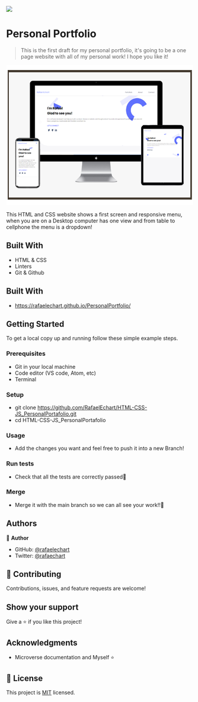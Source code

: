 ![](https://img.shields.io/badge/Microverse-blueviolet)

# Personal Portfolio

> This is the first draft for my personal portfolio, it's going to be a one page website with all of my personal work! I hope you like it!

![screenshot](./assets/app_screenshot.png)

This HTML and CSS website shows a first screen and responsive menu, when you are on a Desktop computer has one view and from table to cellphone the menu is a dropdown!

## Built With

- HTML & CSS
- Linters
- Git & Github

## Built With

- https://rafaelechart.github.io/PersonalPortfolio/

## Getting Started

To get a local copy up and running follow these simple example steps.

### Prerequisites

- Git in your local machine
- Code editor (VS code, Atom, etc)
- Terminal

### Setup

- git clone https://github.com/RafaelEchart/HTML-CSS-JS_PersonalPortafolio.git
- cd HTML-CSS-JS_PersonalPortafolio

### Usage

- Add the changes you want and feel free to push it into a new Branch!

### Run tests

- Check that all the tests are correctly passed🤝

### Merge

- Merge it with the main branch so we can all see your work!!🤝



## Authors

👤 **Author**

- GitHub: [@rafaelechart](https://github.com/rafaelechart)
- Twitter: [@rafaechart](https://twitter.com/rafaechart)



## 🤝 Contributing

Contributions, issues, and feature requests are welcome!


## Show your support

Give a ⭐️ if you like this project!

## Acknowledgments

- Microverse documentation and Myself ⭐️

## 📝 License

This project is [MIT](./MIT.md) licensed.
